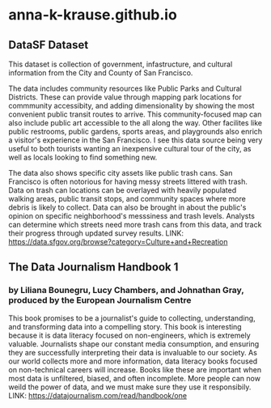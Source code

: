 # anna-k-krause.github.io

## DataSF Dataset
This dataset is collection of government, infastructure, and cultural information from the City and County of San Francisco. 

The data includes community resources like Public Parks and Cultural Districts. These can provide value through mapping park locations for commmunity accessibity, and adding dimensionality by showing the most convenient public transit routes to arrive. This community-focused map can also include public art accessible to the all along the way. Other facilites like public restrooms, public gardens, sports areas, and playgrounds also enrich a visitor's experience in the San Francisco. I see this data source being very useful to both tourists wanting an inexpensive cultural tour of the city, as well as locals looking to find something new. 

The data also shows specific city assets like public trash cans. San Francisco is often notorious for having messy streets littered with trash. Data on trash can locations can be overlayed with heavily populated walking areas, public transit stops, and community spaces where more debris is likely to collect. Data can also be brought in about the public's opinion on specific neighborhood's messsiness and trash levels. Analysts can determine which streets need more trash cans from this data, and track their progress through updated survey results. 
LINK:
https://data.sfgov.org/browse?category=Culture+and+Recreation

## The Data Journalism Handbook 1
### by Liliana Bounegru, Lucy Chambers, and Johnathan Gray, produced by the European Journalism Centre
This book promises to be a journalist's guide to collecting, understanding, and transforming data into a compelling story. This book is interesting because it is data literacy focused on non-engineers, which is extremely valuable. Journalists shape our constant media consumption, and ensuring they are successfully interpreting their data is invaluable to our society. As our world collects more and more information, data literacy books focused on non-technical careers will increase. Books like these are important when most data is unfiltered, biased, and often incomplete. More people can now weild the power of data, and we must make sure they use it responsibily. 
LINK:
https://datajournalism.com/read/handbook/one
